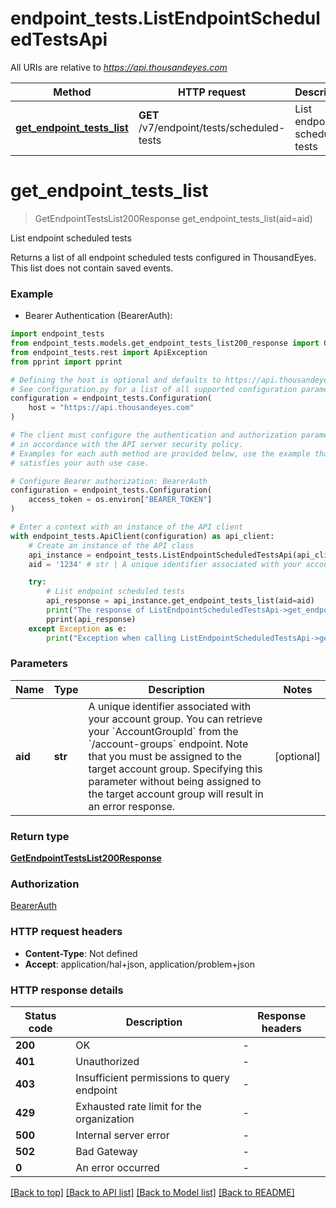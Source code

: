 # endpoint_tests.ListEndpointScheduledTestsApi

All URIs are relative to *https://api.thousandeyes.com*

Method | HTTP request | Description
------------- | ------------- | -------------
[**get_endpoint_tests_list**](ListEndpointScheduledTestsApi.md#get_endpoint_tests_list) | **GET** /v7/endpoint/tests/scheduled-tests | List endpoint scheduled tests


# **get_endpoint_tests_list**
> GetEndpointTestsList200Response get_endpoint_tests_list(aid=aid)

List endpoint scheduled tests

Returns a list of all endpoint scheduled tests configured in ThousandEyes. This list does not contain saved events.

### Example

* Bearer Authentication (BearerAuth):

```python
import endpoint_tests
from endpoint_tests.models.get_endpoint_tests_list200_response import GetEndpointTestsList200Response
from endpoint_tests.rest import ApiException
from pprint import pprint

# Defining the host is optional and defaults to https://api.thousandeyes.com
# See configuration.py for a list of all supported configuration parameters.
configuration = endpoint_tests.Configuration(
    host = "https://api.thousandeyes.com"
)

# The client must configure the authentication and authorization parameters
# in accordance with the API server security policy.
# Examples for each auth method are provided below, use the example that
# satisfies your auth use case.

# Configure Bearer authorization: BearerAuth
configuration = endpoint_tests.Configuration(
    access_token = os.environ["BEARER_TOKEN"]
)

# Enter a context with an instance of the API client
with endpoint_tests.ApiClient(configuration) as api_client:
    # Create an instance of the API class
    api_instance = endpoint_tests.ListEndpointScheduledTestsApi(api_client)
    aid = '1234' # str | A unique identifier associated with your account group. You can retrieve your `AccountGroupId` from the `/account-groups` endpoint. Note that you must be assigned to the target account group. Specifying this parameter without being assigned to the target account group will result in an error response. (optional)

    try:
        # List endpoint scheduled tests
        api_response = api_instance.get_endpoint_tests_list(aid=aid)
        print("The response of ListEndpointScheduledTestsApi->get_endpoint_tests_list:\n")
        pprint(api_response)
    except Exception as e:
        print("Exception when calling ListEndpointScheduledTestsApi->get_endpoint_tests_list: %s\n" % e)
```



### Parameters


Name | Type | Description  | Notes
------------- | ------------- | ------------- | -------------
 **aid** | **str**| A unique identifier associated with your account group. You can retrieve your &#x60;AccountGroupId&#x60; from the &#x60;/account-groups&#x60; endpoint. Note that you must be assigned to the target account group. Specifying this parameter without being assigned to the target account group will result in an error response. | [optional] 

### Return type

[**GetEndpointTestsList200Response**](GetEndpointTestsList200Response.md)

### Authorization

[BearerAuth](../README.md#BearerAuth)

### HTTP request headers

 - **Content-Type**: Not defined
 - **Accept**: application/hal+json, application/problem+json

### HTTP response details

| Status code | Description | Response headers |
|-------------|-------------|------------------|
**200** | OK |  -  |
**401** | Unauthorized |  -  |
**403** | Insufficient permissions to query endpoint |  -  |
**429** | Exhausted rate limit for the organization |  -  |
**500** | Internal server error |  -  |
**502** | Bad Gateway |  -  |
**0** | An error occurred |  -  |

[[Back to top]](#) [[Back to API list]](../README.md#documentation-for-api-endpoints) [[Back to Model list]](../README.md#documentation-for-models) [[Back to README]](../README.md)

